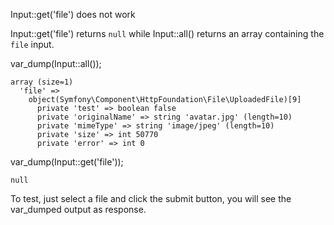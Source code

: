 Input::get('file') does not work

Input::get('file') returns `null` while Input::all() returns an array containing the `file` input.

var_dump(Input::all());

```
array (size=1)
  'file' =>
    object(Symfony\Component\HttpFoundation\File\UploadedFile)[9]
      private 'test' => boolean false
      private 'originalName' => string 'avatar.jpg' (length=10)
      private 'mimeType' => string 'image/jpeg' (length=10)
      private 'size' => int 50770
      private 'error' => int 0
```

var_dump(Input::get('file'));

`null`

To test, just select a file and click the submit button, you will see the var_dumped output as response.

